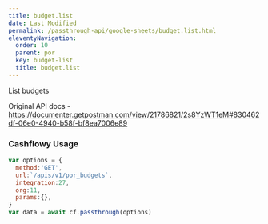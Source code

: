 ```yaml
---
title: budget.list
date: Last Modified 
permalink: /passthrough-api/google-sheets/budget.list.html
eleventyNavigation:
  order: 10
  parent: por
  key: budget-list
  title: budget.list
---
```

List budgets

Original API docs - https://documenter.getpostman.com/view/21786821/2s8YzWT1eM#830462df-06e0-4940-b58f-bf8ea7006e89

### Cashflowy Usage
``` js
var options = {
  method:'GET',
  url:`/apis/v1/por_budgets`,
  integration:27,
  org:11,
  params:{},
}
var data = await cf.passthrough(options)
```
